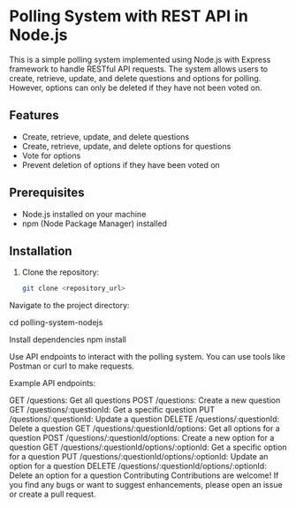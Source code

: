 # Polling System with REST API in Node.js

This is a simple polling system implemented using Node.js with Express framework to handle RESTful API requests. The system allows users to create, retrieve, update, and delete questions and options for polling. However, options can only be deleted if they have not been voted on.

## Features

- Create, retrieve, update, and delete questions
- Create, retrieve, update, and delete options for questions
- Vote for options
- Prevent deletion of options if they have been voted on

## Prerequisites

- Node.js installed on your machine
- npm (Node Package Manager) installed

## Installation

1. Clone the repository:

   ```bash
   git clone <repository_url>
Navigate to the project directory:

cd polling-system-nodejs

Install dependencies
npm install

Use API endpoints to interact with the polling system. You can use tools like Postman or curl to make requests.

Example API endpoints:

GET /questions: Get all questions
POST /questions: Create a new question
GET /questions/:questionId: Get a specific question
PUT /questions/:questionId: Update a question
DELETE /questions/:questionId: Delete a question
GET /questions/:questionId/options: Get all options for a question
POST /questions/:questionId/options: Create a new option for a question
GET /questions/:questionId/options/:optionId: Get a specific option for a question
PUT /questions/:questionId/options/:optionId: Update an option for a question
DELETE /questions/:questionId/options/:optionId: Delete an option for a question
Contributing
Contributions are welcome! If you find any bugs or want to suggest enhancements, please open an issue or create a pull request.
